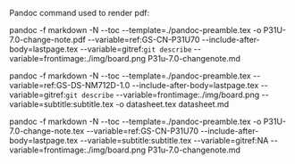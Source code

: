 Pandoc command used to render pdf:

pandoc -f markdown -N --toc --template=./pandoc-preamble.tex -o P31U-7.0-change-note.pdf --variable=ref:GS-CN-P31U70 --include-after-body=lastpage.tex --variable=gitref:`git describe` --variable=frontimage:./img/board.png P31u-7.0-changenote.md

pandoc -f markdown -N --toc --template=./pandoc-preamble.tex --variable=ref:GS-DS-NM712D-1.0 --include-after-body=lastpage.tex --variable=gitref:`git describe` --variable=frontimage:./img/board.png --variable=subtitle:subtitle.tex -o datasheet.tex datasheet.md


pandoc -f markdown -N --toc --template=./pandoc-preamble.tex -o P31U-7.0-change-note.tex --variable=ref:GS-CN-P31U70 --include-after-body=lastpage.tex --variable=subtitle:subtitle.tex --variable=gitref:NA --variable=frontimage:./img/board.png P31u-7.0-changenote.md